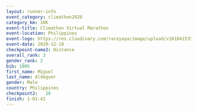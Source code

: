 ```yaml
--- 
layout: runner-info 
event_category: climathon2020 
category_km: 10K 
event-title: Climathon Virtual Marathon 
event-location: Philippines 
event-logo: https://res.cloudinary.com/raceyaya/image/upload/v1610415350/logo/2021/climathon-virtual-marathon_zvzuyk.jpg 
event-date: 2020-12-19 
checkpoint-name2: Distance 
overall_rank: 3
gender_rank: 2
bib: 1005
first_name: Miguel
last_name: Aldeguer
gender: Male
country: Philippines
checkpoint2:   10 
finish: 1-01-41
--- 
```

